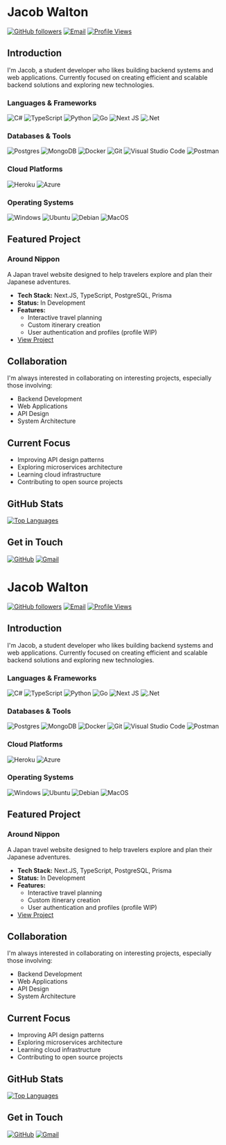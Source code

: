 # Jacob Walton

[![GitHub followers](https://img.shields.io/github/followers/Jacob-Walton?style=social)](https://github.com/Jacob-Walton)
[![Email](https://img.shields.io/badge/Email-jacob--walton%40konpeki.co.uk-blue)](mailto:jacob-walton@konpeki.co.uk)
[![Profile Views](https://komarev.com/ghpvc/?username=Jacob-Walton&color=blueviolet)](https://github.com/Jacob-Walton)

## Introduction

I'm Jacob, a student developer who likes building backend systems and web applications. Currently focused on creating efficient and scalable backend solutions and exploring new technologies.

### Languages & Frameworks

![C#](https://img.shields.io/badge/C%23-%23239120.svg?style=for-the-badge&logo=c-sharp&logoColor=white)
![TypeScript](https://img.shields.io/badge/typescript-%23007ACC.svg?style=for-the-badge&logo=typescript&logoColor=white)
![Python](https://img.shields.io/badge/python-3670A0?style=for-the-badge&logo=python&logoColor=ffdd54)
![Go](https://img.shields.io/badge/go-%2300ADD8.svg?style=for-the-badge&logo=go&logoColor=white)
![Next JS](https://img.shields.io/badge/Next-black?style=for-the-badge&logo=next.js&logoColor=white)
![.Net](https://img.shields.io/badge/.NET-5C2D91?style=for-the-badge&logo=.net&logoColor=white)

### Databases & Tools

![Postgres](https://img.shields.io/badge/postgres-%23316192.svg?style=for-the-badge&logo=postgresql&logoColor=white)
![MongoDB](https://img.shields.io/badge/MongoDB-%234ea94b.svg?style=for-the-badge&logo=mongodb&logoColor=white)
![Docker](https://img.shields.io/badge/docker-%230db7ed.svg?style=for-the-badge&logo=docker&logoColor=white)
![Git](https://img.shields.io/badge/git-%23F05033.svg?style=for-the-badge&logo=git&logoColor=white)
![Visual Studio Code](https://img.shields.io/badge/VS%20Code-0078d7.svg?style=for-the-badge&logo=visual-studio-code&logoColor=white)
![Postman](https://img.shields.io/badge/Postman-FF6C37?style=for-the-badge&logo=postman&logoColor=white)

### Cloud Platforms

![Heroku](https://img.shields.io/badge/Heroku-430098?style=for-the-badge&logo=heroku&logoColor=white)
![Azure](https://img.shields.io/badge/Microsoft_Azure-0089D6?style=for-the-badge&logo=microsoft-azure&logoColor=white)

### Operating Systems

![Windows](https://img.shields.io/badge/Windows-0078D6?style=for-the-badge&logo=windows&logoColor=white)
![Ubuntu](https://img.shields.io/badge/Ubuntu-E95420?style=for-the-badge&logo=ubuntu&logoColor=white)
![Debian](https://img.shields.io/badge/Debian-A81D33?style=for-the-badge&logo=debian&logoColor=white)
![MacOS](https://img.shields.io/badge/macOS-000000?style=for-the-badge&logo=apple&logoColor=white)

## Featured Project

### Around Nippon

A Japan travel website designed to help travelers explore and plan their Japanese adventures.

- **Tech Stack:** Next.JS, TypeScript, PostgreSQL, Prisma
- **Status:** In Development
- **Features:**
  - Interactive travel planning
  - Custom itinerary creation
  - User authentication and profiles (profile WIP)
- [View Project](https://github.com/Jacob-Walton/around-nippon)

## Collaboration

I'm always interested in collaborating on interesting projects, especially those involving:

- Backend Development
- Web Applications
- API Design
- System Architecture

## Current Focus

- Improving API design patterns
- Exploring microservices architecture
- Learning cloud infrastructure
- Contributing to open source projects

## GitHub Stats

[![Top Languages](https://github-readme-stats.vercel.app/api/top-langs/?username=Jacob-Walton&layout=compact&theme=radical&hide_border=true)](https://github.com/Jacob-Walton)

## Get in Touch

[![GitHub](https://img.shields.io/badge/github-%23121011.svg?style=for-the-badge&logo=github&logoColor=white)](https://github.com/Jacob-Walton)
[![Gmail](https://img.shields.io/badge/Email-D14836?style=for-the-badge&logo=gmail&logoColor=white)](mailto:jacob-walton@konpeki.co.uk)
# Jacob Walton

[![GitHub followers](https://img.shields.io/github/followers/Jacob-Walton?style=social)](https://github.com/Jacob-Walton)
[![Email](https://img.shields.io/badge/Email-jacob--walton%40konpeki.co.uk-blue)](mailto:jacob-walton@konpeki.co.uk)
[![Profile Views](https://komarev.com/ghpvc/?username=Jacob-Walton&color=blueviolet)](https://github.com/Jacob-Walton)

## Introduction

I'm Jacob, a student developer who likes building backend systems and web applications. Currently focused on creating efficient and scalable backend solutions and exploring new technologies.

### Languages & Frameworks

![C#](https://img.shields.io/badge/C%23-%23239120.svg?style=for-the-badge&logo=c-sharp&logoColor=white)
![TypeScript](https://img.shields.io/badge/typescript-%23007ACC.svg?style=for-the-badge&logo=typescript&logoColor=white)
![Python](https://img.shields.io/badge/python-3670A0?style=for-the-badge&logo=python&logoColor=ffdd54)
![Go](https://img.shields.io/badge/go-%2300ADD8.svg?style=for-the-badge&logo=go&logoColor=white)
![Next JS](https://img.shields.io/badge/Next-black?style=for-the-badge&logo=next.js&logoColor=white)
![.Net](https://img.shields.io/badge/.NET-5C2D91?style=for-the-badge&logo=.net&logoColor=white)

### Databases & Tools

![Postgres](https://img.shields.io/badge/postgres-%23316192.svg?style=for-the-badge&logo=postgresql&logoColor=white)
![MongoDB](https://img.shields.io/badge/MongoDB-%234ea94b.svg?style=for-the-badge&logo=mongodb&logoColor=white)
![Docker](https://img.shields.io/badge/docker-%230db7ed.svg?style=for-the-badge&logo=docker&logoColor=white)
![Git](https://img.shields.io/badge/git-%23F05033.svg?style=for-the-badge&logo=git&logoColor=white)
![Visual Studio Code](https://img.shields.io/badge/VS%20Code-0078d7.svg?style=for-the-badge&logo=visual-studio-code&logoColor=white)
![Postman](https://img.shields.io/badge/Postman-FF6C37?style=for-the-badge&logo=postman&logoColor=white)

### Cloud Platforms

![Heroku](https://img.shields.io/badge/Heroku-430098?style=for-the-badge&logo=heroku&logoColor=white)
![Azure](https://img.shields.io/badge/Microsoft_Azure-0089D6?style=for-the-badge&logo=microsoft-azure&logoColor=white)

### Operating Systems

![Windows](https://img.shields.io/badge/Windows-0078D6?style=for-the-badge&logo=windows&logoColor=white)
![Ubuntu](https://img.shields.io/badge/Ubuntu-E95420?style=for-the-badge&logo=ubuntu&logoColor=white)
![Debian](https://img.shields.io/badge/Debian-A81D33?style=for-the-badge&logo=debian&logoColor=white)
![MacOS](https://img.shields.io/badge/macOS-000000?style=for-the-badge&logo=apple&logoColor=white)

## Featured Project

### Around Nippon

A Japan travel website designed to help travelers explore and plan their Japanese adventures.

- **Tech Stack:** Next.JS, TypeScript, PostgreSQL, Prisma
- **Status:** In Development
- **Features:**
  - Interactive travel planning
  - Custom itinerary creation
  - User authentication and profiles (profile WIP)
- [View Project](https://github.com/Jacob-Walton/around-nippon)

## Collaboration

I'm always interested in collaborating on interesting projects, especially those involving:

- Backend Development
- Web Applications
- API Design
- System Architecture

## Current Focus

- Improving API design patterns
- Exploring microservices architecture
- Learning cloud infrastructure
- Contributing to open source projects

## GitHub Stats

[![Top Languages](https://github-readme-stats.vercel.app/api/top-langs/?username=Jacob-Walton&layout=compact&theme=radical&hide_border=true)](https://github.com/Jacob-Walton)

## Get in Touch

[![GitHub](https://img.shields.io/badge/github-%23121011.svg?style=for-the-badge&logo=github&logoColor=white)](https://github.com/Jacob-Walton)
[![Gmail](https://img.shields.io/badge/Email-D14836?style=for-the-badge&logo=gmail&logoColor=white)](mailto:jacob-walton@konpeki.co.uk)

